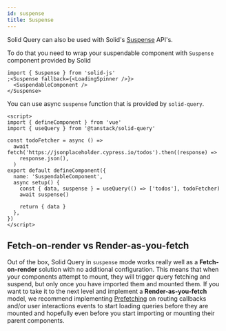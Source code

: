 ```yaml
---
id: suspense
title: Suspense
---
```


Solid Query can also be used with Solid's [Suspense](https://docs.solidjs.com/reference/components/suspense) API's.

To do that you need to wrap your suspendable component with `Suspense` component provided by Solid

```tsx
import { Suspense } from 'solid-js'
;<Suspense fallback={<LoadingSpinner />}>
  <SuspendableComponent />
</Suspense>
```

You can use async `suspense` function that is provided by `solid-query`.

```vue
<script>
import { defineComponent } from 'vue'
import { useQuery } from '@tanstack/solid-query'

const todoFetcher = async () =>
  await fetch('https://jsonplaceholder.cypress.io/todos').then((response) =>
    response.json(),
  )
export default defineComponent({
  name: 'SuspendableComponent',
  async setup() {
    const { data, suspense } = useQuery(() => ['todos'], todoFetcher)
    await suspense()

    return { data }
  },
})
</script>
```

## Fetch-on-render vs Render-as-you-fetch

Out of the box, Solid Query in `suspense` mode works really well as a **Fetch-on-render** solution with no additional configuration. This means that when your components attempt to mount, they will trigger query fetching and suspend, but only once you have imported them and mounted them. If you want to take it to the next level and implement a **Render-as-you-fetch** model, we recommend implementing [Prefetching](../prefetching) on routing callbacks and/or user interactions events to start loading queries before they are mounted and hopefully even before you start importing or mounting their parent components.
